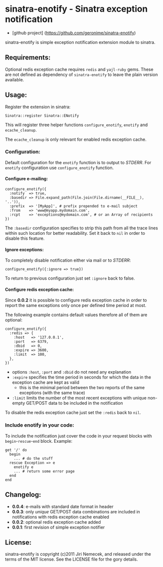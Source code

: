 # sinatra-enotify - Sinatra exception notification

+ [github project] (https://github.com/geronime/sinatra-enotify)

sinatra-enotify is simple exception notification extension module to sinatra.

## Requirements:

Optional redis exception cache requires `redis` and `yajl-ruby` gems.
These are not defined as dependency of `sinatra-enotify` to leave the plain
version available.

## Usage:

Register the extension in sinatra:

    Sinatra::register Sinatra::ENotify

This will register three helper functions `configure_enotify`, `enotify`
and `ecache_cleanup`.

The `ecache_cleanup` is only relevant for enabled redis exception cache.

### Configuration:

Default configuration for the `enotify` function is to output to _STDERR_.
For `enotify` configuration use `configure_enotify` function.

#### Configure e-mailing:

    configure_enotify({
      :notify  => true,
      :basedir => File.expand_path(File.join(File.dirname(__FILE__), '..')),
      :prefix  => '[MyApp]', # prefix prepended to e-mail subject
      :from    => 'www@myapp.mydomain.com',
      :rcpt    => 'exceptions@mydomain.com', # or an Array of recipients
    })

The `:basedir` configuration specifies to strip this path from all the trace
lines within such location for better readability. Set it back to `nil`
in order to disable this feature.

#### Ignore exceptions:

To completely disable notification either via mail or to _STDERR_:

    configure_enotify({:ignore => true})

To return to previous configuration just set `:ignore` back to false.

#### Configure redis exception cache:

Since __0.0.2__ it is possible to configure redis exception cache in order to
report the same exceptions only once per defined time period at most.

The following example contains default values therefore all of them are optional:

    configure_enotify({
      :redis => {
        :host   => '127.0.0.1',
        :port   => 6379,
        :dbid   => 0,
        :expire => 3600,
        :limit  => 100,
      },
    })

  + options `:host`, `:port` and `:dbid` do not need any explanation
  + `:expire` specifies the time period in seconds for which the data
  in the exception cache are kept as valid
    + this is the minimal period between the two reports of the same exceptions
  (with the same trace)
  + `:limit` limits the number of the most recent exceptions with unique
  non-empty GET/POST data to be included in the notification

To disable the redis exception cache just set the `:redis` back to `nil`.

### Include enotify in your code:

To include the notification just cover the code in your request blocks
with `begin`-`rescue`-`end` block. Example:

    get '/' do
      begin
        ... # do the stuff
      rescue Exception => e
        enotify e
        ... # return some error page
      end
    end

## Changelog:

+ __0.0.4__: e-mails with standard date format in header
+ __0.0.3__: only _unique_ GET/POST data combinations are included
  in notifications with redis exception cache enabled
+ __0.0.2__: optional redis exception cache added
+ __0.0.1__: first revision of simple exception notifier

## License:

sinatra-enotify is copyright (c)2011 Jiri Nemecek, and released under the terms
of the MIT license. See the LICENSE file for the gory details.

